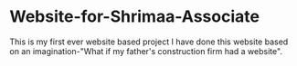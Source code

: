 # Website-for-Shrimaa-Associate
This is my first ever website based project I have done this website based on an imagination-"What if my father's construction firm had a website".
